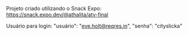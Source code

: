 Projeto criado utilizando o Snack Expo: https://snack.expo.dev/@athalita/atv-final

Usuário para login: 
  "usuário": "eve.holt@reqres.in", 
  "senha": "cityslicka"
